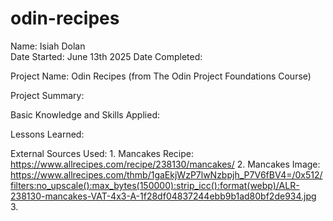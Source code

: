 # odin-recipes

Name: Isiah Dolan  
Date Started: June 13th 2025
Date Completed: 

Project Name: Odin Recipes (from The Odin Project Foundations Course)

Project Summary: 

Basic Knowledge and Skills Applied: 

Lessons Learned: 

External Sources Used: 
    1. Mancakes Recipe: https://www.allrecipes.com/recipe/238130/mancakes/
    2. Mancakes Image: https://www.allrecipes.com/thmb/1gaEkjWzP7lwNzbpjh_P7V6fBV4=/0x512/filters:no_upscale():max_bytes(150000):strip_icc():format(webp)/ALR-238130-mancakes-VAT-4x3-A-1f28df04837244ebb9b1ad80bf2de934.jpg
    3. 